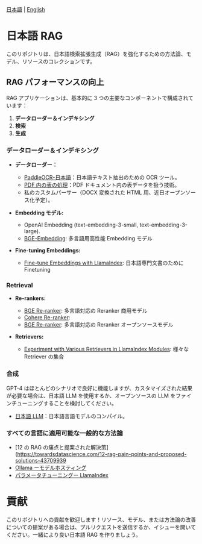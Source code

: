 [日本語](README.md) | [English](README_en.md)

# 日本語 RAG

このリポジトリは、日本語検索拡張生成（RAG）を強化するための方法論、モデル、リソースのコレクションです。

## RAG パフォーマンスの向上

RAG アプリケーションは、基本的に 3 つの主要なコンポーネントで構成されています：

1. **データローダー＆インデキシング**
2. **検索**
3. **生成**

### データローダー＆インデキシング

- **データローダー：**

  - [PaddleOCR-日本語](https://github.com/PaddlePaddle/PaddleOCR/blob/release/2.7/doc/doc_i18n/README_%E6%97%A5%E6%9C%AC%E8%AA%9E.md)：日本語テキスト抽出のための OCR ツール。
  - [PDF 内の表の処理](https://webcache.googleusercontent.com/search?q=cache:https://levelup.gitconnected.com/a-guide-to-processing-tables-in-rag-pipelines-with-llamaindex-and-unstructuredio-3500c8f917a7&strip=0&vwsrc=1&referer=medium-parser)：PDF ドキュメント内の表データを扱う技術。
  - 私のカスタムパーサー（DOCX 変換された HTML 用、近日オープンソース化予定）。

- **Embedding モデル:**

  - OpenAI Embedding (text-embedding-3-small, text-embedding-3-large).
  - [BGE-Embedding](https://github.com/FlagOpen/FlagEmbedding?tab=readme-ov-file): 多言語用高性能 Embedding モデル

- **Fine-tuning Embeddings:**
  - [Fine-tune Embeddings with LlamaIndex](https://github.com/run-llama/finetune-embedding): 日本語専門文書のために Finetuning

### Retrieval

- **Re-rankers:**

  - [BGE Re-ranker](https://github.com/FlagOpen/FlagEmbedding/tree/master/FlagEmbedding/reranker): 多言語対応の Reranker 商用モデル
  - [Cohere Re-ranker](https://cohere.com/rerank):
  - [BGE Re-ranker](https://github.com/FlagOpen/FlagEmbedding/tree/master/FlagEmbedding/reranker): 多言語対応の Reranker オープンソースモデル

- **Retrievers:**
  - [Experiment with Various Retrievers in LlamaIndex Modules](https://docs.llamaindex.ai/en/stable/module_guides/querying/retriever/retrievers.html): 様々な Retriever の集合

### 合成

GPT-4 はほとんどのシナリオで良好に機能しますが、カスタマイズされた結果が必要な場合は、日本語 LLM を使用するか、オープンソースの LLM をファインチューニングすることを検討してください。

- [日本語 LLM](https://github.com/llm-jp/awesome-japanese-llm)：日本語言語モデルのコンパイル。

### すべての言語に適用可能な一般的な方法論

- [12 の RAG の痛点と提案された解決策](https://towardsdatascience.com/12-rag-pain-points-and-proposed-solutions-43709939
- [Ollama ーモデルホスティング](https://github.com/ollama/ollama)
- [パラメータチューニングー LlamaIndex](https://docs.llamaindex.ai/en/stable/examples/param_optimizer/param_optimizer.html)

# 貢献

このリポジトリへの貢献を歓迎します！リソース、モデル、または方法論の改善についての提案がある場合は、プルリクエストを送信するか、イシューを開いてください。一緒により良い日本語 RAG を作りましょう。
